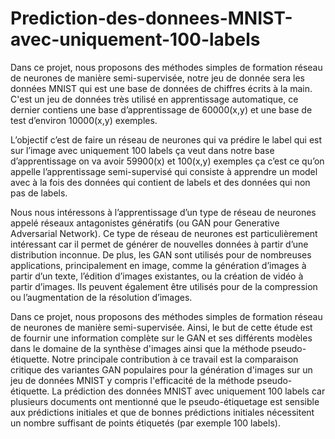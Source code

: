 # Prediction-des-donnees-MNIST-avec-uniquement-100-labels

Dans ce projet, nous proposons des méthodes simples de formation réseau de neurones de manière semi-supervisée, notre jeu de donnée sera les données MNIST qui est une base de données de chiffres écrits à la main. C'est un jeu de données très utilisé en apprentissage automatique, ce dernier contiens une base d’apprentissage de 60000(x,y) et une base de test d’environ 10000(x,y) exemples. 

L’objectif c’est de faire un réseau de neurones qui va prédire le label qui est sur l’image avec uniquement 100 labels ça veut dans notre base d’apprentissage on va avoir 59900(x) et 100(x,y) exemples ça c’est ce qu’on appelle l’apprentissage semi-supervisé qui consiste à apprendre un model avec à la fois des données qui contient de labels et des données qui non pas de labels.


Nous nous intéressons à l’apprentissage d’un type de réseau de neurones appelé réseaux antagonistes génératifs (ou GAN pour Generative Adversarial Network). Ce type de réseau de neurones est particulièrement intéressant car il permet de générer de nouvelles données à partir d’une distribution inconnue. De plus, les GAN sont utilisés pour de nombreuses applications, principalement en image, comme la génération d’images à partir d’un texte, l’édition d’images existantes, ou la création de vidéo à partir d’images. Ils peuvent également être utilisés pour de la compression ou l’augmentation de la résolution d’images.

Dans ce projet, nous proposons des méthodes simples de formation réseau de neurones de manière semi-supervisée. Ainsi, le but de cette étude est de fournir une information complète sur le GAN et ses différents modèles dans le domaine de la synthèse d'images ainsi que la méthode pseudo-étiquette. Notre principale contribution à ce travail est la comparaison critique des variantes GAN populaires pour la génération d'images sur un jeu de données MNIST y compris l'efficacité de la méthode pseudo-étiquette.
La prédiction des données MNIST avec uniquement 100 labels car plusieurs documents ont mentionné que le pseudo-étiquetage est sensible aux prédictions initiales et que de bonnes prédictions initiales nécessitent un nombre suffisant de points étiquetés (par exemple 100 labels).
